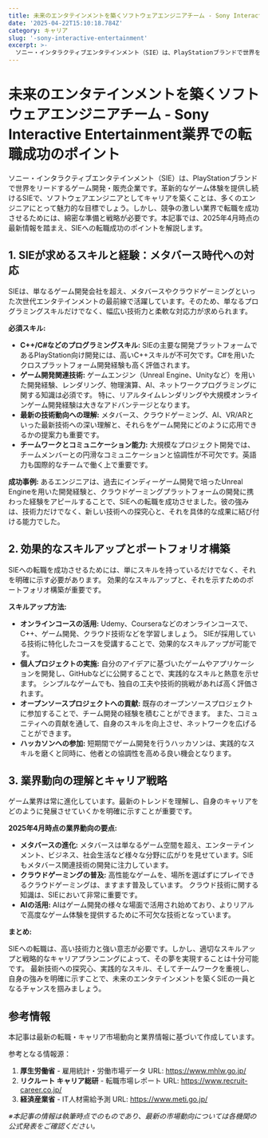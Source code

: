 ```yaml
---
title: 未来のエンタテインメントを築くソフトウェアエンジニアチーム - Sony Interactive Entertainment業界での転職成功のポイント
date: '2025-04-22T15:10:18.784Z'
category: キャリア
slug: '-sony-interactive-entertainment'
excerpt: >-
  ソニー・インタラクティブエンタテインメント（SIE）は、PlayStationブランドで世界をリードするゲーム開発・販売企業です。革新的なゲーム体験を提供し続けるSIEで、ソフトウェアエンジニアとしてキャリアを築くことは、多くのエンジニアにとって魅力的な目標でしょう。しかし、競争の激しい業界で転職を...
---
```


# 未来のエンタテインメントを築くソフトウェアエンジニアチーム - Sony Interactive Entertainment業界での転職成功のポイント

ソニー・インタラクティブエンタテインメント（SIE）は、PlayStationブランドで世界をリードするゲーム開発・販売企業です。革新的なゲーム体験を提供し続けるSIEで、ソフトウェアエンジニアとしてキャリアを築くことは、多くのエンジニアにとって魅力的な目標でしょう。しかし、競争の激しい業界で転職を成功させるためには、綿密な準備と戦略が必要です。本記事では、2025年4月時点の最新情報を踏まえ、SIEへの転職成功のポイントを解説します。


## 1. SIEが求めるスキルと経験：メタバース時代への対応

SIEは、単なるゲーム開発会社を超え、メタバースやクラウドゲーミングといった次世代エンタテインメントの最前線で活躍しています。そのため、単なるプログラミングスキルだけでなく、幅広い技術力と柔軟な対応力が求められます。

**必須スキル:**

* **C++/C#などのプログラミングスキル:**  SIEの主要な開発プラットフォームであるPlayStation向け開発には、高いC++スキルが不可欠です。C#を用いたクロスプラットフォーム開発経験も高く評価されます。
* **ゲーム開発関連技術:**  ゲームエンジン（Unreal Engine、Unityなど）を用いた開発経験、レンダリング、物理演算、AI、ネットワークプログラミングに関する知識は必須です。  特に、リアルタイムレンダリングや大規模オンラインゲーム開発経験は大きなアドバンテージとなります。
* **最新の技術動向への理解:**  メタバース、クラウドゲーミング、AI、VR/ARといった最新技術への深い理解と、それらをゲーム開発にどのように応用できるかの提案力も重要です。
* **チームワークとコミュニケーション能力:**  大規模なプロジェクト開発では、チームメンバーとの円滑なコミュニケーションと協調性が不可欠です。英語力も国際的なチームで働く上で重要です。


**成功事例:**  あるエンジニアは、過去にインディーゲーム開発で培ったUnreal Engineを用いた開発経験と、クラウドゲーミングプラットフォームの開発に携わった経験をアピールすることで、SIEへの転職を成功させました。彼の強みは、技術力だけでなく、新しい技術への探究心と、それを具体的な成果に結び付ける能力でした。


## 2. 効果的なスキルアップとポートフォリオ構築

SIEへの転職を成功させるためには、単にスキルを持っているだけでなく、それを明確に示す必要があります。  効果的なスキルアップと、それを示すためのポートフォリオ構築が重要です。

**スキルアップ方法:**

* **オンラインコースの活用:** Udemy、Courseraなどのオンラインコースで、C++、ゲーム開発、クラウド技術などを学習しましょう。  SIEが採用している技術に特化したコースを受講することで、効果的なスキルアップが可能です。
* **個人プロジェクトの実施:**  自分のアイデアに基づいたゲームやアプリケーションを開発し、GitHubなどに公開することで、実践的なスキルと熱意を示せます。  シンプルなゲームでも、独自の工夫や技術的挑戦があれば高く評価されます。
* **オープンソースプロジェクトへの貢献:**  既存のオープンソースプロジェクトに参加することで、チーム開発の経験を積むことができます。  また、コミュニティへの貢献を通して、自身のスキルを向上させ、ネットワークを広げることができます。
* **ハッカソンへの参加:**  短期間でゲーム開発を行うハッカソンは、実践的なスキルを磨くと同時に、他者との協調性を高める良い機会となります。


## 3. 業界動向の理解とキャリア戦略

ゲーム業界は常に進化しています。最新のトレンドを理解し、自身のキャリアをどのように発展させていくかを明確に示すことが重要です。

**2025年4月時点の業界動向の要点:**

* **メタバースの進化:**  メタバースは単なるゲーム空間を超え、エンターテインメント、ビジネス、社会生活など様々な分野に広がりを見せています。SIEもメタバース関連技術の開発に注力しています。
* **クラウドゲーミングの普及:**  高性能なゲームを、場所を選ばずにプレイできるクラウドゲーミングは、ますます普及しています。  クラウド技術に関する知識は、SIEにおいて非常に重要です。
* **AIの活用:**  AIはゲーム開発の様々な場面で活用され始めており、よりリアルで高度なゲーム体験を提供するために不可欠な技術となっています。


**まとめ:**

SIEへの転職は、高い技術力と強い意志が必要です。しかし、適切なスキルアップと戦略的なキャリアプランニングによって、その夢を実現することは十分可能です。  最新技術への探究心、実践的なスキル、そしてチームワークを重視し、自身の強みを明確に示すことで、未来のエンタテインメントを築くSIEの一員となるチャンスを掴みましょう。


## 参考情報

本記事は最新の転職・キャリア市場動向と業界情報に基づいて作成しています。

参考となる情報源：
1. **厚生労働省** - 雇用統計・労働市場データ
   URL: https://www.mhlw.go.jp/
2. **リクルート キャリア総研** - 転職市場レポート
   URL: https://www.recruit-career.co.jp/
3. **経済産業省** - IT人材需給予測
   URL: https://www.meti.go.jp/

*※本記事の情報は執筆時点でのものであり、最新の市場動向については各機関の公式発表をご確認ください。*

